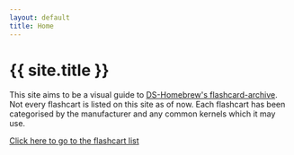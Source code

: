 ```yaml
---
layout: default
title: Home
---
```


# {{ site.title }}

This site aims to be a visual guide to [DS-Homebrew's flashcard-archive](https://flashcard-archive.ds-homebrew.com). Not every flashcart is listed on this site as of now. Each flashcart has been categorised by the manufacturer and any common kernels which it may use.

[Click here to go to the flashcart list]({{site.baseurl}}/card/)
